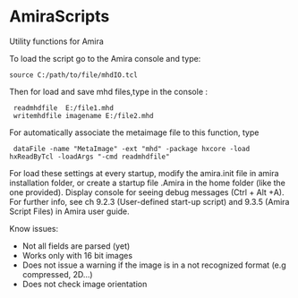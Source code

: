 # AmiraScripts
Utility functions for Amira

To load the script go to the Amira console and type:

    source C:/path/to/file/mhdIO.tcl

Then for load and save mhd files,type in the console :

     readmhdfile  E:/file1.mhd
     writemhdfile imagename E:/file2.mhd
    
For automatically associate the metaimage file to this function, type

     dataFile -name "MetaImage" -ext "mhd" -package hxcore -load  hxReadByTcl -loadArgs "-cmd readmhdfile"
   
For load these settings at every startup, modify the amira.init file in amira installation folder, or create a startup file .Amira in the home folder (like the one provided). Display console for seeing debug messages (Ctrl + Alt +A). For further info, see ch 9.2.3 (User-defined start-up script) and  9.3.5 (Amira Script Files) in  Amira user guide.

Know issues:
 * Not all fields are parsed (yet)
 * Works only with 16 bit images
 * Does not issue a warning if the image is in a not recognized format (e.g compressed, 2D...)
 * Does not check image orientation
 

